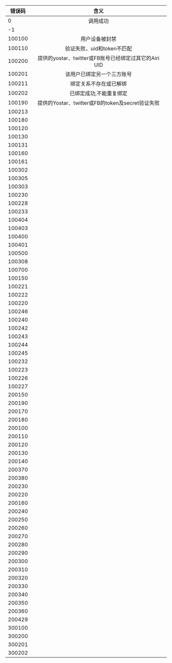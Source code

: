
错误码|含义|
---|:--:|
0 | 调用成功 |
-1 |  |
100100 | 用户设备被封禁 |
100110 | 验证失败，uid和token不匹配 |
100200 | 提供的yostar、twitter或FB账号已经绑定过其它的Airi UID |
100201 | 该用户已绑定另一个三方账号 |
100211 | 绑定关系不存在或已解绑 |
100202 | 已绑定成功,不能重复绑定 |
100190 | 提供的Yostar、twitter或FB的token及secret验证失败 |
100213 |  |
100180 |  |
100120 |  |
100130 |  |
100131 |  |
100160 |  |
100161 |  |
100302 |  |
100305 |  |
100303 |  |
100230 |  |
100228 |  |
100233 |  |
100404 |  |
100403 |  |
100400 |  |
100401 |  |
100500 |  |
100308 |  |
100700 |  |
100150 |  |
100221 |  |
100222 |  |
100220 |  |
100246 |  |
100240 |  |
100242 |  |
100243 |  |
100244 |  |
100245 |  |
100232 |  |
100223 |  |
100226 |  |
100227 |  |
200150 |  |
200190 |  |
200170 |  |
200180 |  |
200100 |  |
200110 |  |
200120 |  |
200130 |  |
200140 |  |
200370 |  |
200380 |  |
200230 |  |
200220 |  |
200160 |  |
200240 |  |
200250 |  |
200260 |  |
200270 |  |
200280 |  |
200290 |  |
200300 |  |
200310 |  |
200320 |  |
200330 |  |
200340 |  |
200350 |  |
200360 |  |
200429 |  |
300100 |  |
300200 |  |
300201 |  |
300202 |  |

